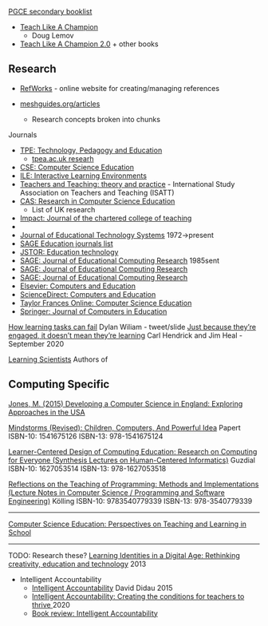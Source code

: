 [PGCE secondary booklist](https://community.computingatschool.org.uk/resources/1787/single)

* [Teach Like A Champion](https://www.amazon.co.uk/Teach-Like-Champion-Techniques-Students/dp/0470550473/ref=sr_1_8?crid=3OEG5MFXMGY1V&dchild=1&keywords=teach+like+a+champion&qid=1614713652&sprefix=teach+like+%2Caps%2C176&sr=8-8)
    * Doug Lemov
* [Teach Like A Champion 2.0](https://teachlikeachampion.com/) + other books

Research
--------

* [RefWorks](https://refworks.proquest.com/) - online website for creating/managing references

* [meshguides.org/articles](http://meshagain.meshguides.org/articles/)
    * Research concepts broken into chunks

Journals
* [TPE: Technology, Pedagogy and Education](https://www.tandfonline.com/toc/rtpe20/current)
  * [tpea.ac.uk researh](https://tpea.ac.uk/research-hub/journal/)
* [CSE: Computer Science Education](https://www.tandfonline.com/loi/ncse20)
* [ILE: Interactive Learning Environments](https://www.tandfonline.com/toc/nile20/current)
* [Teachers and Teaching: theory and practice](https://www.tandfonline.com/toc/ctat20/current) - International Study Association on Teachers and Teaching (ISATT)
* [CAS: Research in Computer Science Education](https://community.computingatschool.org.uk/resources/46/single)
    * List of UK research
* [Impact: Journal of the chartered college of teaching](https://impact.chartered.college/)
* 
* [Journal of Educational Technology Systems](https://journals.sagepub.com/loi/etsa) 1972->present
* [SAGE Education journals list](https://journals.sagepub.com/education)
* [JSTOR: Education technology](https://www.jstor.org/journal/eductech)
* [SAGE: Journal of Educational Computing Research](https://journals.sagepub.com/loi/jeca) 1985sent
* [SAGE: Journal of Educational Computing Research](https://journals.sagepub.com/home/JEC)
* [SAGE: Journal of Educational Computing Research](https://uk.sagepub.com/en-gb/eur/journal-of-educational-computing-research/journal202399)
* [Elsevier: Computers and Education](https://www.journals.elsevier.com/computers-and-education)
* [ScienceDirect: Computers and Education](https://www.sciencedirect.com/journal/computers-and-education)
* [Taylor Frances Online: Computer Science Education](https://www.tandfonline.com/toc/ncse20/current)
* [Springer: Journal of Computers in Education](https://link.springer.com/journal/40692/volumes-and-issues)


[How learning tasks can fail](https://twitter.com/dylanwiliam/status/1307305389956923392/photo/1) Dylan Wiliam - tweet/slide
[Just because they’re engaged, it doesn’t mean they’re learning](https://impact.chartered.college/article/just-because-theyre-engaged-doesnt-mean-learning/) Carl Hendrick and Jim Heal - September 2020

[Learning Scientists](https://www.learningscientists.org/blog) Authors of 

Computing Specific
------------------

[Jones, M. (2015) Developing a Computer Science in England: Exploring Approaches in the USA](https://www.wcmt.org.uk/sites/default/files/report-documents/Jones%20M%20Report%202015%20%20Final.pdf)


[Mindstorms (Revised): Children, Computers, And Powerful Idea](https://www.amazon.co.uk/Mindstorms-Revised-Children-Computers-Powerful/dp/1541675126/) Papert
ISBN-10: 1541675126
ISBN-13: 978-1541675124

[Learner-Centered Design of Computing Education: Research on Computing for Everyone (Synthesis Lectures on Human-Centered Informatics)](https://www.amazon.co.uk/dp/1627053514/) Guzdial
ISBN-10: 1627053514
ISBN-13: 978-1627053518

[Reflections on the Teaching of Programming: Methods and Implementations (Lecture Notes in Computer Science / Programming and Software Engineering)](https://www.amazon.co.uk/dp/3540779337/) Kölling
ISBN-10: 9783540779339
ISBN-13: 978-3540779339

---

[Computer Science Education: Perspectives on Teaching and Learning in School](https://www.amazon.co.uk/Computer-Science-Education-Erik-Barendsen/dp/135005710X/)


---

TODO: Research these?
[Learning Identities in a Digital Age: Rethinking creativity, education and technology](https://www.amazon.co.uk/Learning-Identities-Digital-Age-Rethinking/dp/0415675723) 2013

* Intelligent Accountability
    * [Intelligent Accountability](https://learningspy.co.uk/featured/intelligent-accountability/) David Didau 2015
    * [Intelligent Accountability: Creating the conditions for teachers to thrive ](https://www.amazon.co.uk/Intelligent-Accountability-Creating-conditions-teachers/dp/1913622274/) 2020
    * [Book review: Intelligent Accountability](https://www.tes.com/news/book-review-intelligent-accountability)